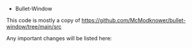 * Bullet-Window

This code is mostly a copy of https://github.com/McModknower/bullet-window/tree/main/src

Any important changes will be listed here:

